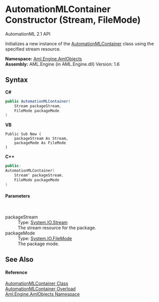 # AutomationMLContainer Constructor (Stream, FileMode)
AutomationML 2.1 API 

Initializes a new instance of the <a href="T_Aml_Engine_AmlObjects_AutomationMLContainer">AutomationMLContainer</a> class using the specified stream resource.

**Namespace:**&nbsp;<a href="N_Aml_Engine_AmlObjects">Aml.Engine.AmlObjects</a><br />**Assembly:**&nbsp;AML.Engine (in AML.Engine.dll) Version: 1.6

## Syntax

**C#**<br />
``` C#
public AutomationMLContainer(
	Stream packageStream,
	FileMode packageMode
)
```

**VB**<br />
``` VB
Public Sub New ( 
	packageStream As Stream,
	packageMode As FileMode
)
```

**C++**<br />
``` C++
public:
AutomationMLContainer(
	Stream^ packageStream, 
	FileMode packageMode
)
```


#### Parameters
&nbsp;<dl><dt>packageStream</dt><dd>Type: <a href="https://docs.microsoft.com/dotnet/api/system.io.stream" target="_parent" rel="noopener noreferrer">System.IO.Stream</a><br />The stream resource for the package.</dd><dt>packageMode</dt><dd>Type: <a href="https://docs.microsoft.com/dotnet/api/system.io.filemode" target="_parent" rel="noopener noreferrer">System.IO.FileMode</a><br />The package mode.</dd></dl>

## See Also


#### Reference
<a href="T_Aml_Engine_AmlObjects_AutomationMLContainer">AutomationMLContainer Class</a><br /><a href="Overload_Aml_Engine_AmlObjects_AutomationMLContainer__ctor">AutomationMLContainer Overload</a><br /><a href="N_Aml_Engine_AmlObjects">Aml.Engine.AmlObjects Namespace</a><br />